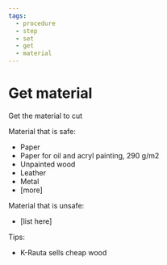 ```yaml
---
tags:
  - procedure
  - step
  - set
  - get
  - material
---
```


# Get material

Get the material to cut

Material that is safe:

- Paper
- Paper for oil and acryl painting, 290 g/m2
- Unpainted wood
- Leather
- Metal
- [more]

Material that is unsafe:

- [list here]

Tips:

- K-Rauta sells cheap wood

